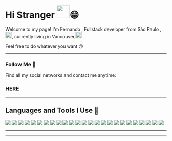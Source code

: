 
<h1>Hi Stranger <img src= "https://media.tenor.com/z2xJqhCpneIAAAAC/wave-hand.gif" width="40"/>😁</h1>
<div>
  <p>Welcome to my page!
I'm Fernando , Fullstack developer from  São Paulo ,<img src="https://cdn-icons-png.flaticon.com/512/197/197386.png" width="20"/>, currently living in Vancouver,<img src="https://cdn-icons-png.flaticon.com/512/197/197430.png" width="20" ></p> 
  <p>Feel free to do whatever you want 🙃<p>
  </div>
<hr>
<div>
  <h3>Follow Me 🚀</h3>
  <p>Find all my social networks and contact me anytime:</p>
  <h3><a href="https://beacons.ai/fernandodaumichen">HERE</a></h3>
</div>
<hr>
<div>
  <h2>Languages and Tools I Use 🔧</h2>
  <p>
<img src="https://img.shields.io/badge/HTML5-E34F26?style=for-the-badge&logo=html5&logoColor=white">
<img src="https://img.shields.io/badge/CSS3-1572B6?style=for-the-badge&logo=css3&logoColor=white">
<img src="https://img.shields.io/badge/JavaScript-323330?style=for-the-badge&logo=javascript&logoColor=F7DF1E">
<img src="https://img.shields.io/badge/TypeScript-007ACC?style=for-the-badge&logo=typescript&logoColor=white">
<img src="https://img.shields.io/badge/Swift-FA7343?style=for-the-badge&logo=swift&logoColor=white">
<img src="https://img.shields.io/badge/Google_Cloud-4285F4?style=for-the-badge&logo=google-cloud&logoColor=white">
<img src="https://img.shields.io/badge/Netlify-00C7B7?style=for-the-badge&logo=netlify&logoColor=white">
<img src="https://img.shields.io/badge/MongoDB-4EA94B?style=for-the-badge&logo=mongodb&logoColor=white">
<img src="https://img.shields.io/badge/MySQL-005C84?style=for-the-badge&logo=mysql&logoColor=whit">
<img src="https://img.shields.io/badge/Adobe%20Photoshop-31A8FF?style=for-the-badge&logo=Adobe%20Photoshop&logoColor=black">
<img src="https://img.shields.io/badge/Adobe%20Lightroom-31A8FF?style=for-the-badge&logo=Adobe%20Lightroom&logoColor=white">
<img src="https://img.shields.io/badge/Figma-F24E1E?style=for-the-badge&logo=figma&logoColor=white">
<img src="https://img.shields.io/badge/Bootstrap-563D7C?style=for-the-badge&logo=bootstrap&logoColor=white">
<img src="https://img.shields.io/badge/Express.js-000000?style=for-the-badge&logo=express&logoColor=white">
<img src="https://img.shields.io/badge/Node.js-339933?style=for-the-badge&logo=nodedotjs&logoColor=white">
<img src="https://img.shields.io/badge/React-20232A?style=for-the-badge&logo=react&logoColor=61DAFB">
<img src="https://img.shields.io/badge/prettier-1A2C34?style=for-the-badge&logo=prettier&logoColor=F7BA3">
<img src="https://img.shields.io/badge/VSCode-0078D4?style=for-the-badge&logo=visual%20studio%20code&logoColor=white">
<img src="https://img.shields.io/badge/Microsoft_Office-D83B01?style=for-the-badge&logo=microsoft-office&logoColor=whit">
<img src="https://img.shields.io/badge/Notion-000000?style=for-the-badge&logo=notion&logoColor=white">
<img src="https://img.shields.io/badge/Windows-0078D6?style=for-the-badge&logo=windows&logoColor=white">
<img src="https://img.shields.io/badge/Spotify-1ED760?&style=for-the-badge&logo=spotify&logoColor=whit">
<img src="https://img.shields.io/badge/windows%20terminal-4D4D4D?style=for-the-badge&logo=windows%20terminal&logoColor=white">
<img src="https://img.shields.io/badge/GIT-E44C30?style=for-the-badge&logo=git&logoColor=white">
  <img src="https://img.shields.io/badge/Docker-2CA5E0?style=for-the-badge&logo=docker&logoColor=whit">
    </p>
</div>
<hr>
<div>
<!--   <h2>My Stats 🔥</h2>
  <p>
    <img src="https://github-readme-stats.vercel.app/api?username=FernandoDaumichen&show_icons=true&theme=default">
  </p>
</div> -->
<hr>
